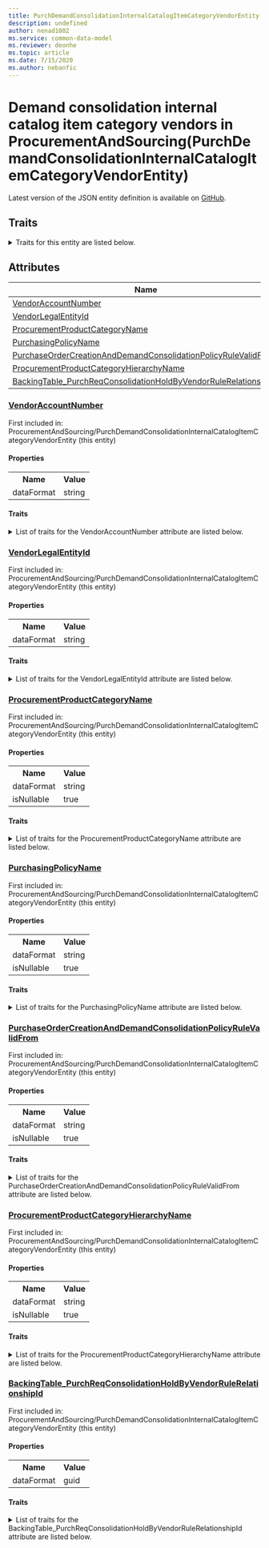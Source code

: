 ```yaml
---
title: PurchDemandConsolidationInternalCatalogItemCategoryVendorEntity in ProcurementAndSourcing - Common Data Model | Microsoft Docs
description: undefined
author: nenad1002
ms.service: common-data-model
ms.reviewer: deonhe
ms.topic: article
ms.date: 7/15/2020
ms.author: nebanfic
---
```


# Demand consolidation internal catalog item category vendors in ProcurementAndSourcing(PurchDemandConsolidationInternalCatalogItemCategoryVendorEntity)

  
 Latest version of the JSON entity definition is available on <a href="https://github.com/Microsoft/CDM/tree/master/schemaDocuments/core/operationsCommon/Entities/SupplyChain/ProcurementAndSourcing/PurchDemandConsolidationInternalCatalogItemCategoryVendorEntity.cdm.json" target="_blank">GitHub</a>.  

## Traits

<details>
<summary>Traits for this entity are listed below.  
</summary>

**is.CDM.entityVersion**  
  <table><tr><th>Parameter</th><th>Value</th><th>Data type</th><th>Explanation</th></tr><tr><td>versionNumber</td><td>"1.0"</td><td>string</td><td>semantic version number of the entity</td></tr></table>

**is.application.releaseVersion**  
  <table><tr><th>Parameter</th><th>Value</th><th>Data type</th><th>Explanation</th></tr><tr><td>releaseVersion</td><td>"10.0.13.0"</td><td>string</td><td>semantic version number of the application introducing this entity</td></tr></table>

**is.localized.displayedAs**  
  Holds the list of language specific display text for an object.  <table><tr><th>Parameter</th><th>Value</th><th>Data type</th><th>Explanation</th></tr><tr><td>localizedDisplayText</td><td><table><tr><th>languageTag</th><th>displayText</th></tr><tr><td>en</td><td>Demand consolidation internal catalog item category vendors</td></tr></table></td><td>entity</td><td>a reference to the constant entity holding the list of localized text</td></tr></table>

</details>

## Attributes

|Name|Description|First Included in Instance|
|---|---|---|
|[VendorAccountNumber](#VendorAccountNumber)||<a href="PurchDemandConsolidationInternalCatalogItemCategoryVendorEntity.md" target="_blank">ProcurementAndSourcing/PurchDemandConsolidationInternalCatalogItemCategoryVendorEntity</a>|
|[VendorLegalEntityId](#VendorLegalEntityId)||<a href="PurchDemandConsolidationInternalCatalogItemCategoryVendorEntity.md" target="_blank">ProcurementAndSourcing/PurchDemandConsolidationInternalCatalogItemCategoryVendorEntity</a>|
|[ProcurementProductCategoryName](#ProcurementProductCategoryName)||<a href="PurchDemandConsolidationInternalCatalogItemCategoryVendorEntity.md" target="_blank">ProcurementAndSourcing/PurchDemandConsolidationInternalCatalogItemCategoryVendorEntity</a>|
|[PurchasingPolicyName](#PurchasingPolicyName)||<a href="PurchDemandConsolidationInternalCatalogItemCategoryVendorEntity.md" target="_blank">ProcurementAndSourcing/PurchDemandConsolidationInternalCatalogItemCategoryVendorEntity</a>|
|[PurchaseOrderCreationAndDemandConsolidationPolicyRuleValidFrom](#PurchaseOrderCreationAndDemandConsolidationPolicyRuleValidFrom)||<a href="PurchDemandConsolidationInternalCatalogItemCategoryVendorEntity.md" target="_blank">ProcurementAndSourcing/PurchDemandConsolidationInternalCatalogItemCategoryVendorEntity</a>|
|[ProcurementProductCategoryHierarchyName](#ProcurementProductCategoryHierarchyName)||<a href="PurchDemandConsolidationInternalCatalogItemCategoryVendorEntity.md" target="_blank">ProcurementAndSourcing/PurchDemandConsolidationInternalCatalogItemCategoryVendorEntity</a>|
|[BackingTable_PurchReqConsolidationHoldByVendorRuleRelationshipId](#BackingTable_PurchReqConsolidationHoldByVendorRuleRelationshipId)||<a href="PurchDemandConsolidationInternalCatalogItemCategoryVendorEntity.md" target="_blank">ProcurementAndSourcing/PurchDemandConsolidationInternalCatalogItemCategoryVendorEntity</a>|

### <a href=#VendorAccountNumber name="VendorAccountNumber">VendorAccountNumber</a>

First included in: ProcurementAndSourcing/PurchDemandConsolidationInternalCatalogItemCategoryVendorEntity (this entity)  

#### Properties

<table><tr><th>Name</th><th>Value</th></tr><tr><td>dataFormat</td><td>string</td></tr></table>

#### Traits

<details>
<summary>List of traits for the VendorAccountNumber attribute are listed below.</summary>

**is.dataFormat.character**  
**is.dataFormat.big**  
**is.dataFormat.array**  
**is.dataFormat.character**  
**is.dataFormat.array**  
</details>

### <a href=#VendorLegalEntityId name="VendorLegalEntityId">VendorLegalEntityId</a>

First included in: ProcurementAndSourcing/PurchDemandConsolidationInternalCatalogItemCategoryVendorEntity (this entity)  

#### Properties

<table><tr><th>Name</th><th>Value</th></tr><tr><td>dataFormat</td><td>string</td></tr></table>

#### Traits

<details>
<summary>List of traits for the VendorLegalEntityId attribute are listed below.</summary>

**is.dataFormat.character**  
**is.dataFormat.big**  
**is.dataFormat.array**  
**is.dataFormat.character**  
**is.dataFormat.array**  
</details>

### <a href=#ProcurementProductCategoryName name="ProcurementProductCategoryName">ProcurementProductCategoryName</a>

First included in: ProcurementAndSourcing/PurchDemandConsolidationInternalCatalogItemCategoryVendorEntity (this entity)  

#### Properties

<table><tr><th>Name</th><th>Value</th></tr><tr><td>dataFormat</td><td>string</td></tr><tr><td>isNullable</td><td>true</td></tr></table>

#### Traits

<details>
<summary>List of traits for the ProcurementProductCategoryName attribute are listed below.</summary>

**is.dataFormat.character**  
**is.dataFormat.big**  
**is.dataFormat.array**  
**is.nullable**  
The attribute value may be set to NULL.  

**is.dataFormat.character**  
**is.dataFormat.array**  
</details>

### <a href=#PurchasingPolicyName name="PurchasingPolicyName">PurchasingPolicyName</a>

First included in: ProcurementAndSourcing/PurchDemandConsolidationInternalCatalogItemCategoryVendorEntity (this entity)  

#### Properties

<table><tr><th>Name</th><th>Value</th></tr><tr><td>dataFormat</td><td>string</td></tr><tr><td>isNullable</td><td>true</td></tr></table>

#### Traits

<details>
<summary>List of traits for the PurchasingPolicyName attribute are listed below.</summary>

**is.dataFormat.character**  
**is.dataFormat.big**  
**is.dataFormat.array**  
**is.nullable**  
The attribute value may be set to NULL.  

**is.dataFormat.character**  
**is.dataFormat.array**  
</details>

### <a href=#PurchaseOrderCreationAndDemandConsolidationPolicyRuleValidFrom name="PurchaseOrderCreationAndDemandConsolidationPolicyRuleValidFrom">PurchaseOrderCreationAndDemandConsolidationPolicyRuleValidFrom</a>

First included in: ProcurementAndSourcing/PurchDemandConsolidationInternalCatalogItemCategoryVendorEntity (this entity)  

#### Properties

<table><tr><th>Name</th><th>Value</th></tr><tr><td>dataFormat</td><td>string</td></tr><tr><td>isNullable</td><td>true</td></tr></table>

#### Traits

<details>
<summary>List of traits for the PurchaseOrderCreationAndDemandConsolidationPolicyRuleValidFrom attribute are listed below.</summary>

**is.dataFormat.character**  
**is.dataFormat.big**  
**is.dataFormat.array**  
**is.nullable**  
The attribute value may be set to NULL.  

**is.dataFormat.character**  
**is.dataFormat.array**  
</details>

### <a href=#ProcurementProductCategoryHierarchyName name="ProcurementProductCategoryHierarchyName">ProcurementProductCategoryHierarchyName</a>

First included in: ProcurementAndSourcing/PurchDemandConsolidationInternalCatalogItemCategoryVendorEntity (this entity)  

#### Properties

<table><tr><th>Name</th><th>Value</th></tr><tr><td>dataFormat</td><td>string</td></tr><tr><td>isNullable</td><td>true</td></tr></table>

#### Traits

<details>
<summary>List of traits for the ProcurementProductCategoryHierarchyName attribute are listed below.</summary>

**is.dataFormat.character**  
**is.dataFormat.big**  
**is.dataFormat.array**  
**is.nullable**  
The attribute value may be set to NULL.  

**is.dataFormat.character**  
**is.dataFormat.array**  
</details>

### <a href=#BackingTable_PurchReqConsolidationHoldByVendorRuleRelationshipId name="BackingTable_PurchReqConsolidationHoldByVendorRuleRelationshipId">BackingTable_PurchReqConsolidationHoldByVendorRuleRelationshipId</a>

First included in: ProcurementAndSourcing/PurchDemandConsolidationInternalCatalogItemCategoryVendorEntity (this entity)  

#### Properties

<table><tr><th>Name</th><th>Value</th></tr><tr><td>dataFormat</td><td>guid</td></tr></table>

#### Traits

<details>
<summary>List of traits for the BackingTable_PurchReqConsolidationHoldByVendorRuleRelationshipId attribute are listed below.</summary>

**is.dataFormat.character**  
**is.dataFormat.big**  
**is.dataFormat.array**  
**is.dataFormat.guid**  
**means.identity.entityId**  
**is.linkedEntity.identifier**  
Marks the attribute(s) that hold foreign key references to a linked (used as an attribute) entity. This attribute is added to the resolved entity to enumerate the referenced entities.  <table><tr><th>Parameter</th><th>Value</th><th>Data type</th><th>Explanation</th></tr><tr><td>entityReferences</td><td><table><tr><th>entityReference</th><th>attributeReference</th></tr><tr><td><a href="../../../Tables/SupplyChain/ProcurementAndSourcing/Main/PurchReqConsolidationHoldByVendorRule.md" target="_blank">/core/operationsCommon/Tables/SupplyChain/ProcurementAndSourcing/Main/PurchReqConsolidationHoldByVendorRule.cdm.json/PurchReqConsolidationHoldByVendorRule</a></td><td><a href="../../../Tables/SupplyChain/ProcurementAndSourcing/Main/PurchReqConsolidationHoldByVendorRule.md#RecId" target="_blank">RecId</a></td></tr></table></td><td>entity</td><td>a reference to the constant entity holding the list of entity references</td></tr></table>

**is.dataFormat.guid**  
**is.dataFormat.character**  
**is.dataFormat.array**  
</details>
